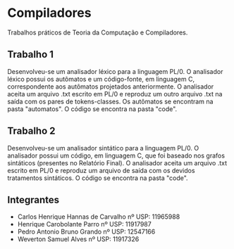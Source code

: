 # Compiladores
Trabalhos práticos de Teoria da Computação e Compiladores.

## Trabalho 1
Desenvolveu-se um analisador léxico para a linguagem PL/0. O analisador léxico possui os autômatos e um código-fonte, em linguagem C, correspondente aos autômatos projetados anteriormente. O analisador aceita um arquivo .txt escrito em PL/0 e reproduz um outro arquivo .txt na saída com os pares de tokens-classes. Os autômatos se encontram na pasta "automatos". O código se encontra na pasta "code".

## Trabalho 2
Desenvolveu-se um analisador sintático para a linguagem PL/0. O analisador possui um código, em linguagem C, que foi baseado nos grafos sintáticos (presentes no Relatório Final). O analisador aceita um arquivo .txt escrito em PL/0 e reproduz um arquivo de saída com os devidos tratamentos sintáticos. O código se encontra na pasta "code".

## Integrantes 
  - Carlos Henrique Hannas de Carvalho nº USP: 11965988
  - Henrique Carobolante Parro nº USP: 11917987
  - Pedro Antonio Bruno Grando nº USP: 12547166
  - Weverton Samuel Alves nº USP: 11917326
